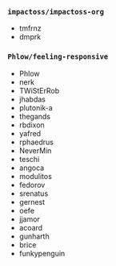### `impactoss/impactoss-org`
- tmfrnz
- dmprk

### `Phlow/feeling-responsive`
- Phlow
- nerk
- TWiStErRob
- jhabdas
- plutonik-a
- thegands
- rbdixon
- yafred
- rphaedrus
- NeverMin
- teschi
- angoca
- modulitos
- fedorov
- srenatus
- gernest
- oefe
- jjamor
- acoard
- gunharth
- brice
- funkypenguin
